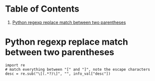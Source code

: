 
# Table of Contents

1.  [Python regexp replace match between two parentheses](#org32fdedc)


<a id="org32fdedc"></a>

# Python regexp replace match between two parentheses

    import re
    # match everything between "[" and "]", note the escape characters 
    desc = re.sub("\[(.*?)\]", "", info_val["desc"])

